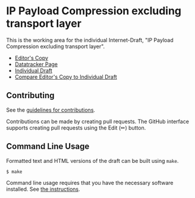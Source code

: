 # IP Payload Compression excluding transport layer

This is the working area for the individual Internet-Draft, "IP Payload Compression excluding transport layer".

* [Editor's Copy](https://VMatrix1900.github.io/ipcomp-exclude-transport-layer/#go.draft-ls-6man-ipcomp-exclude-transport-layer.html)
* [Datatracker Page](https://datatracker.ietf.org/doc/draft-ls-6man-ipcomp-exclude-transport-layer)
* [Individual Draft](https://datatracker.ietf.org/doc/html/draft-ls-6man-ipcomp-exclude-transport-layer)
* [Compare Editor's Copy to Individual Draft](https://VMatrix1900.github.io/ipcomp-exclude-transport-layer/#go.draft-ls-6man-ipcomp-exclude-transport-layer.diff)


## Contributing

See the
[guidelines for contributions](https://github.com/VMatrix1900/ipcomp-exclude-transport-layer/blob/main/CONTRIBUTING.md).

Contributions can be made by creating pull requests.
The GitHub interface supports creating pull requests using the Edit (✏) button.


## Command Line Usage

Formatted text and HTML versions of the draft can be built using `make`.

```sh
$ make
```

Command line usage requires that you have the necessary software installed.  See
[the instructions](https://github.com/martinthomson/i-d-template/blob/main/doc/SETUP.md).


